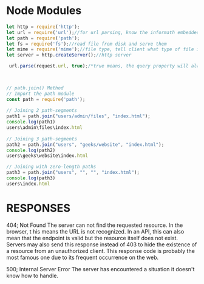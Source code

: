 # Node Modules

```js
let http = require('http');
let url = require('url');//for url parsing, know the informath embedded in url
let path = require('path');
let fs = require('fs');//read file from disk and serve them
let mime = require('mime');//file type, tell client what type of file is receiving like json, image etc
let server = http.createServer();//http server

 url.parse(request.url, true);/*true means, the query property will always be set to an object returned by the querystring module's*/


   
// path.join() Method   
// Import the path module 
const path = require('path'); 
   
// Joining 2 path-segments 
path1 = path.join("users/admin/files", "index.html"); 
console.log(path1)
users\admin\files\index.html 
   
// Joining 3 path-segments 
path2 = path.join("users", "geeks/website", "index.html"); 
console.log(path2) 
users\geeks\website\index.html

// Joining with zero-length paths 
path3 = path.join("users", "", "", "index.html"); 
console.log(path3)
users\index.html

```

# RESPONSES
404; Not Found
The server can not find the requested resource. In the browser, t
his means the URL is not recognized. In an API, this can also mean 
that the endpoint is valid but the resource itself does not exist. 
Servers may also send this response instead of 403 to hide the existence 
of a resource from an unauthorized client. This response code is probably 
the most famous one due to its frequent occurrence on the web.

500; Internal Server Error
The server has encountered a situation it doesn't know how to handle.
